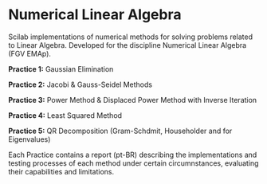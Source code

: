 # Numerical Linear Algebra

Scilab implementations of numerical methods for solving problems related to Linear Algebra. Developed for the discipline Numerical Linear Algebra (FGV EMAp).

**Practice 1:** Gaussian Elimination

**Practice 2:** Jacobi & Gauss-Seidel Methods

**Practice 3:** Power Method & Displaced Power Method with Inverse Iteration

**Practice 4:** Least Squared Method

**Practice 5:** QR Decomposition (Gram-Schdmit, Householder and for Eigenvalues)

Each Practice contains a report (pt-BR) describing the implementations and testing processes of each method under certain circumnstances, evaluating their capabilities and limitations.
